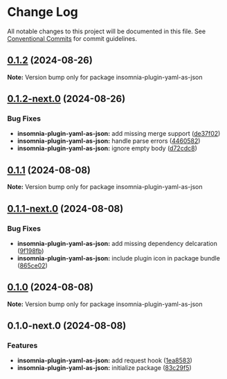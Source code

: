 # Change Log

All notable changes to this project will be documented in this file.
See [Conventional Commits](https://conventionalcommits.org) for commit guidelines.

## [0.1.2](https://github.com/dp-152/insomnia-plugins/compare/insomnia-plugin-yaml-as-json@0.1.2-next.0...insomnia-plugin-yaml-as-json@0.1.2) (2024-08-26)

**Note:** Version bump only for package insomnia-plugin-yaml-as-json

## [0.1.2-next.0](https://github.com/dp-152/insomnia-plugins/compare/insomnia-plugin-yaml-as-json@0.1.1...insomnia-plugin-yaml-as-json@0.1.2-next.0) (2024-08-26)

### Bug Fixes

- **insomnia-plugin-yaml-as-json:** add missing merge support ([de37f02](https://github.com/dp-152/insomnia-plugins/commit/de37f0237c4b45c2edeee15b15038fc4401f6c36))
- **insomnia-plugin-yaml-as-json:** handle parse errors ([4460582](https://github.com/dp-152/insomnia-plugins/commit/44605822f2dd6ead6cf9d4b032b7a5baf2008992))
- **insomnia-plugin-yaml-as-json:** ignore empty body ([d72cdc8](https://github.com/dp-152/insomnia-plugins/commit/d72cdc8bc2b9619c8f67aea179bca45a76893c4f))

## [0.1.1](https://github.com/dp-152/insomnia-plugins/compare/insomnia-plugin-yaml-as-json@0.1.1-next.0...insomnia-plugin-yaml-as-json@0.1.1) (2024-08-08)

**Note:** Version bump only for package insomnia-plugin-yaml-as-json

## [0.1.1-next.0](https://github.com/dp-152/insomnia-plugins/compare/insomnia-plugin-yaml-as-json@0.1.0...insomnia-plugin-yaml-as-json@0.1.1-next.0) (2024-08-08)

### Bug Fixes

- **insomnia-plugin-yaml-as-json:** add missing dependency delcaration ([9f198fb](https://github.com/dp-152/insomnia-plugins/commit/9f198fb03b46fa64d433a5a29e463434df2292ae))
- **insomnia-plugin-yaml-as-json:** include plugin icon in package bundle ([865ce02](https://github.com/dp-152/insomnia-plugins/commit/865ce02cdd3f0b74c1648b6a27b8340e29db08e2))

## [0.1.0](https://github.com/dp-152/insomnia-plugins/compare/insomnia-plugin-yaml-as-json@0.1.0-next.0...insomnia-plugin-yaml-as-json@0.1.0) (2024-08-08)

**Note:** Version bump only for package insomnia-plugin-yaml-as-json

## 0.1.0-next.0 (2024-08-08)

### Features

- **insomnia-plugin-yaml-as-json:** add request hook ([1ea8583](https://github.com/dp-152/insomnia-plugins/commit/1ea8583c3977f641027bcf0cde18dc794240218d))
- **insomnia-plugin-yaml-as-json:** initialize package ([83c29f5](https://github.com/dp-152/insomnia-plugins/commit/83c29f5f7deac05394a49cdddfe8da9f3fba49ff))
